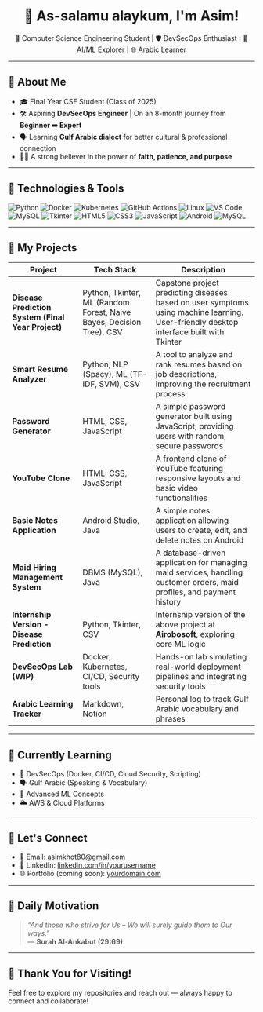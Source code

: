 <h1 align="center">👋 As-salamu alaykum, I'm Asim!</h1>

<p align="center">
🌟 Computer Science Engineering Student | 🛡️ DevSecOps Enthusiast | 🧠 AI/ML Explorer | 🌐 Arabic Learner  
</p>

---

## 🧭 About Me
- 🎓 Final Year CSE Student (Class of 2025)
- 🛠️ Aspiring **DevSecOps Engineer** | On an 8-month journey from **Beginner ➡️ Expert**
- 🗣️ Learning **Gulf Arabic dialect** for better cultural & professional connection
- 🧎‍♂️ A strong believer in the power of **faith, patience, and purpose**

---

## 🔧 Technologies & Tools

![Python](https://img.shields.io/badge/-Python-333333?style=flat&logo=python)
![Docker](https://img.shields.io/badge/-Docker-333333?style=flat&logo=docker)
![Kubernetes](https://img.shields.io/badge/-Kubernetes-333333?style=flat&logo=kubernetes)
![GitHub Actions](https://img.shields.io/badge/-GitHub%20Actions-333333?style=flat&logo=githubactions)
![Linux](https://img.shields.io/badge/-Linux-333333?style=flat&logo=linux)
![VS Code](https://img.shields.io/badge/-VS%20Code-333333?style=flat&logo=visualstudiocode)
![MySQL](https://img.shields.io/badge/-MySQL-333333?style=flat&logo=mysql)
![Tkinter](https://img.shields.io/badge/-Tkinter-333333?style=flat&logo=python)
![HTML5](https://img.shields.io/badge/-HTML5-333333?style=flat&logo=html5)
![CSS3](https://img.shields.io/badge/-CSS3-333333?style=flat&logo=css3)
![JavaScript](https://img.shields.io/badge/-JavaScript-333333?style=flat&logo=javascript)
![Android](https://img.shields.io/badge/-Android-333333?style=flat&logo=android)
![MySQL](https://img.shields.io/badge/-MySQL-333333?style=flat&logo=mysql)

---

## 🔬 My Projects

| Project | Tech Stack | Description |
|--------|------------|-------------|
| **Disease Prediction System (Final Year Project)** | Python, Tkinter, ML (Random Forest, Naive Bayes, Decision Tree), CSV | Capstone project predicting diseases based on user symptoms using machine learning. User-friendly desktop interface built with Tkinter |
| **Smart Resume Analyzer** | Python, NLP (Spacy), ML (TF-IDF, SVM), CSV | A tool to analyze and rank resumes based on job descriptions, improving the recruitment process |
| **Password Generator** | HTML, CSS, JavaScript | A simple password generator built using JavaScript, providing users with random, secure passwords |
| **YouTube Clone** | HTML, CSS, JavaScript | A frontend clone of YouTube featuring responsive layouts and basic video functionalities |
| **Basic Notes Application** | Android Studio, Java | A simple notes application allowing users to create, edit, and delete notes on Android |
| **Maid Hiring Management System** | DBMS (MySQL), Java | A database-driven application for managing maid services, handling customer orders, maid profiles, and payment history |
| **Internship Version - Disease Prediction** | Python, Tkinter, CSV | Internship version of the above project at **Airobosoft**, exploring core ML logic |
| **DevSecOps Lab (WIP)** | Docker, Kubernetes, CI/CD, Security tools | Hands-on lab simulating real-world deployment pipelines and integrating security tools |
| **Arabic Learning Tracker** | Markdown, Notion | Personal log to track Gulf Arabic vocabulary and phrases |

---

## 🧠 Currently Learning
- 🔐 DevSecOps (Docker, CI/CD, Cloud Security, Scripting)
- 🗣️ Gulf Arabic (Speaking & Vocabulary)
- 🧠 Advanced ML Concepts
- 🌥️ AWS & Cloud Platforms

---

## 💬 Let's Connect
- 📧 Email: asimkhot80@gmail.com  
- 💼 LinkedIn: [linkedin.com/in/yourusername](#)  
- 🌐 Portfolio (coming soon): [yourdomain.com](#)  

---

## 🌿 Daily Motivation

> _“And those who strive for Us – We will surely guide them to Our ways.”_  
> — **Surah Al-Ankabut (29:69)**

---

## 🙌 Thank You for Visiting!
Feel free to explore my repositories and reach out — always happy to connect and collaborate!
